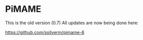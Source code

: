 PiMAME
======

This is the old version (0.7)  All updates are now being done here:

https://github.com/ssilverm/pimame-8
